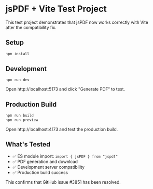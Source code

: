 # jsPDF + Vite Test Project

This test project demonstrates that jsPDF now works correctly with Vite after the compatibility fix.

## Setup

```bash
npm install
```

## Development

```bash
npm run dev
```

Open http://localhost:5173 and click "Generate PDF" to test.

## Production Build

```bash
npm run build
npm run preview
```

Open http://localhost:4173 and test the production build.

## What's Tested

- ✅ ES module import: `import { jsPDF } from "jspdf"`
- ✅ PDF generation and download
- ✅ Development server compatibility
- ✅ Production build success

This confirms that GitHub issue #3851 has been resolved.
